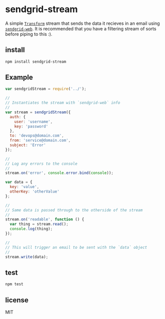 # sendgrid-stream

A simple [`Transform`][transform] stream that sends the data it recieves
in an email using [`sendgrid-web`][sendgrid]. It is recommended that you have a
filtering stream of sorts before piping to this :).

## install

```sh
npm install sendgrid-stream
```

## Example

```js
var sendgridStream = require('../');

//
// Instantiates the stream with `sendgrid-web` info
//
var stream = sendgridStream({
  auth: {
    user: 'username',
    key: 'password'
  },
  to: 'devops@domain.com',
  from: 'service@domain.com',
  subject: 'Error'
});

//
// Log any errors to the console
//
stream.on('error', console.error.bind(console));

var data = {
  key: 'value',
  otherKey: 'otherValue'
};

//
// Same data is passed through to the otherside of the stream
//
stream.on('readable', function () {
  var thing = stream.read();
  console.log(thing);
});

//
// This will trigger an email to be sent with the `data` object
//
stream.write(data);
```

## test

```sh
npm test
```

## license
MIT

[transform]: http://nodejs.org/api/stream.html#stream_class_stream_transform
[sendgrid]: https://github.com/jesusabdullah/node-sendgrid-web
